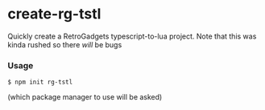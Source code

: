 # create-rg-tstl
Quickly create a RetroGadgets typescript-to-lua project.
Note that this was kinda rushed so there *will* be bugs
### Usage
```
$ npm init rg-tstl
```
(which package manager to use will be asked)
